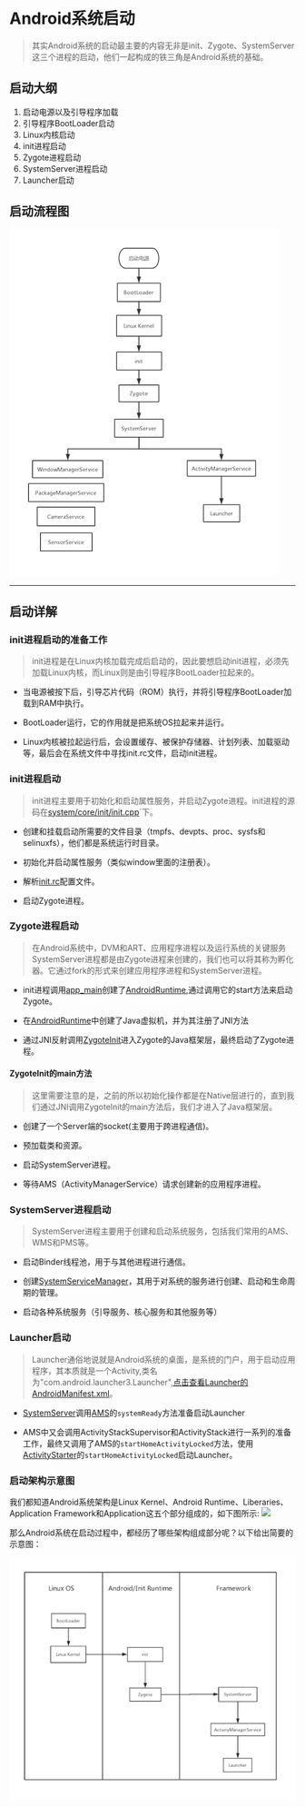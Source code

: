 # Android系统启动

> 其实Android系统的启动最主要的内容无非是init、Zygote、SystemServer这三个进程的启动，他们一起构成的铁三角是Android系统的基础。

## 启动大纲

1. 启动电源以及引导程序加载
2. 引导程序BootLoader启动
3. Linux内核启动
4. init进程启动
5. Zygote进程启动
6. SystemServer进程启动
7. Launcher启动

## 启动流程图

![](../img/systemstart.png)

---

## 启动详解

### init进程启动的准备工作

> init进程是在Linux内核加载完成后启动的，因此要想启动init进程，必须先加载Linux内核，而Linux则是由引导程序BootLoader拉起来的。

* 当电源被按下后，引导芯片代码（ROM）执行，并将引导程序BootLoader加载到RAM中执行。

* BootLoader运行，它的作用就是把系统OS拉起来并运行。

* Linux内核被拉起运行后，会设置缓存、被保护存储器、计划列表、加载驱动等，最后会在系统文件中寻找init.rc文件，启动init进程。

### init进程启动

> init进程主要用于初始化和启动属性服务，并启动Zygote进程。init进程的源码在[system/core/init/init.cpp](http://androidxref.com/9.0.0_r3/xref/system/core/init/init.cpp)`下。

* 创建和挂载启动所需要的文件目录（tmpfs、devpts、proc、sysfs和selinuxfs），他们都是系统运行时目录。

* 初始化并启动属性服务（类似window里面的注册表）。

* 解析[init.rc](http://androidxref.com/9.0.0_r3/xref/system/core/rootdir/init.rc)配置文件。

* 启动Zygote进程。

### Zygote进程启动

> 在Android系统中，DVM和ART、应用程序进程以及运行系统的关键服务SystemServer进程都是由Zygote进程来创建的，我们也可以将其称为孵化器。它通过fork的形式来创建应用程序进程和SystemServer进程。

* init进程调用[app_main](http://androidxref.com/9.0.0_r3/xref/frameworks/base/cmds/app_process/app_main.cpp)创建了[AndroidRuntime](http://androidxref.com/9.0.0_r3/xref/frameworks/base/core/jni/AndroidRuntime.cpp),通过调用它的start方法来启动Zygote。

* 在[AndroidRuntime](http://androidxref.com/9.0.0_r3/xref/frameworks/base/core/jni/AndroidRuntime.cpp)中创建了Java虚拟机，并为其注册了JNI方法

* 通过JNI反射调用[ZygoteInit](http://androidxref.com/9.0.0_r3/xref/frameworks/base/core/java/com/android/internal/os/ZygoteInit.java)进入Zygote的Java框架层，最终启动了Zygote进程。

#### ZygoteInit的main方法

> 这里需要注意的是，之前的所以初始化操作都是在Native层进行的，直到我们通过JNI调用ZygoteInit的main方法后，我们才进入了Java框架层。

* 创建了一个Server端的socket(主要用于跨进程通信)。

* 预加载类和资源。

* 启动SystemServer进程。

* 等待AMS（ActivityManagerService）请求创建新的应用程序进程。

### SystemServer进程启动

> SystemServer进程主要用于创建和启动系统服务，包括我们常用的AMS、WMS和PMS等。

* 启动Binder线程池，用于与其他进程进行通信。

* 创建[SystemServiceManager](http://androidxref.com/9.0.0_r3/xref/frameworks/base/services/core/java/com/android/server/SystemServiceManager.java)，其用于对系统的服务进行创建、启动和生命周期的管理。

* 启动各种系统服务（引导服务、核心服务和其他服务等）

### Launcher启动

> Launcher通俗地说就是Android系统的桌面，是系统的门户，用于启动应用程序，其本质就是一个Activity,类名为"com.android.launcher3.Launcher",[点击查看Launcher的AndroidManifest.xml](http://androidxref.com/9.0.0_r3/xref/packages/apps/Launcher3/AndroidManifest.xml)。

* [SystemServer](http://androidxref.com/9.0.0_r3/xref/frameworks/base/services/java/com/android/server/SystemServer.java)调用[AMS](http://androidxref.com/9.0.0_r3/xref/frameworks/base/services/core/java/com/android/server/am/ActivityManagerService.java#15122)的`systemReady`方法准备启动Launcher

* AMS中又会调用ActivityStackSupervisor和ActivityStack进行一系列的准备工作，最终又调用了AMS的`startHomeActivityLocked`方法，使用[ActivityStarter](http://androidxref.com/9.0.0_r3/xref/frameworks/base/services/core/java/com/android/server/am/ActivityStarter.java)的`startHomeActivityLocked`启动Launcher。

### 启动架构示意图

我们都知道Android系统架构是Linux Kernel、Android Runtime、Liberaries、Application Framework和Application这五个部分组成的，如下图所示:
![](https://images0.cnblogs.com/blog/432441/201310/26133735-b9747c9f0d364527977bc278199aea98.jpg)

那么Android系统在启动过程中，都经历了哪些架构组成部分呢？以下给出简要的示意图：

![](../img/systemstart2.png)



